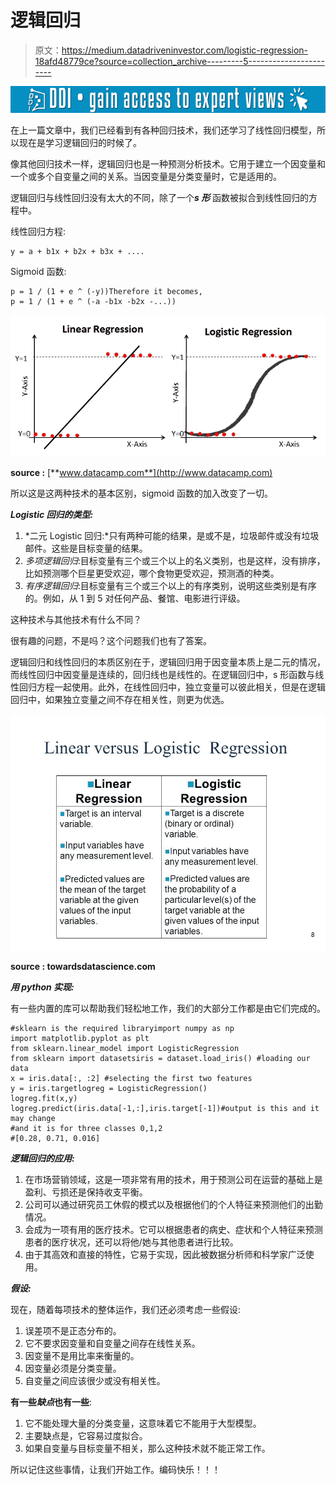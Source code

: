 # 逻辑回归

> 原文：<https://medium.datadriveninvestor.com/logistic-regression-18afd48779ce?source=collection_archive---------5----------------------->

[![](img/0158a2c5bc584c4cf613da77ae6d6a4b.png)](http://www.track.datadriveninvestor.com/1B9E)

在上一篇文章中，我们已经看到有各种回归技术，我们还学习了线性回归模型，所以现在是学习逻辑回归的时候了。

像其他回归技术一样，逻辑回归也是一种预测分析技术。它用于建立一个因变量和一个或多个自变量之间的关系。当因变量是分类变量时，它是适用的。

逻辑回归与线性回归没有太大的不同，除了一个***s 形*** 函数被拟合到线性回归的方程中。

线性回归方程:

```
y = a + b1x + b2x + b3x + ....
```

Sigmoid 函数:

```
p = 1 / (1 + e ^ (-y))Therefore it becomes, 
p = 1 / (1 + e ^ (-a -b1x -b2x -...))
```

![](img/d6689261efedce4c735c6ea8c17f262b.png)

**source :** [**www.datacamp.com**](http://www.datacamp.com)

所以这是这两种技术的基本区别，sigmoid 函数的加入改变了一切。

***Logistic 回归的类型:***

1.  *二元 Logistic 回归:*只有两种可能的结果，是或不是，垃圾邮件或没有垃圾邮件。这些是目标变量的结果。
2.  *多项逻辑回归*:目标变量有三个或三个以上的名义类别，也是这样，没有排序，比如预测哪个巨星更受欢迎，哪个食物更受欢迎，预测酒的种类。
3.  *有序逻辑回归*:目标变量有三个或三个以上的有序类别，说明这些类别是有序的。例如，从 1 到 5 对任何产品、餐馆、电影进行评级。

这种技术与其他技术有什么不同？

很有趣的问题，不是吗？这个问题我们也有了答案。

逻辑回归和线性回归的本质区别在于，逻辑回归用于因变量本质上是二元的情况，而线性回归中因变量是连续的，回归线也是线性的。在逻辑回归中，s 形函数与线性回归方程一起使用。此外，在线性回归中，独立变量可以彼此相关，但是在逻辑回归中，如果独立变量之间不存在相关性，则更为优选。

![](img/6b0bc6c2f4dfee0997da46a1fd8253be.png)

**source : towardsdatascience.com**

***用 python 实现:***

有一些内置的库可以帮助我们轻松地工作，我们的大部分工作都是由它们完成的。

```
#sklearn is the required libraryimport numpy as np
import matplotlib.pyplot as plt
from sklearn.linear_model import LogisticRegression
from sklearn import datasetsiris = dataset.load_iris() #loading our data
x = iris.data[:, :2] #selecting the first two features
y = iris.targetlogreg = LogisticRegression()
logreg.fit(x,y)
logreg.predict(iris.data[-1,:],iris.target[-1])#output is this and it may change
#and it is for three classes 0,1,2
#[0.28, 0.71, 0.016]
```

***逻辑回归的应用:***

1.  在市场营销领域，这是一项非常有用的技术，用于预测公司在运营的基础上是盈利、亏损还是保持收支平衡。
2.  公司可以通过研究员工休假的模式以及根据他们的个人特征来预测他们的出勤情况。
3.  会成为一项有用的医疗技术。它可以根据患者的病史、症状和个人特征来预测患者的医疗状况，还可以将他/她与其他患者进行比较。
4.  由于其高效和直接的特性，它易于实现，因此被数据分析师和科学家广泛使用。

***假设:***

现在，随着每项技术的整体运作，我们还必须考虑一些假设:

1.  误差项不是正态分布的。
2.  它不要求因变量和自变量之间存在线性关系。
3.  因变量不是用比率来衡量的。
4.  因变量必须是分类变量。
5.  自变量之间应该很少或没有相关性。

**有一些*缺点*也有一些**:

1.  它不能处理大量的分类变量，这意味着它不能用于大型模型。
2.  主要缺点是，它容易过度拟合。
3.  如果自变量与目标变量不相关，那么这种技术就不能正常工作。

所以记住这些事情，让我们开始工作。编码快乐！！！